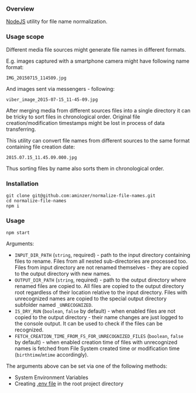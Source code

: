 ### Overview

[NodeJS](https://nodejs.org) utility for file name normalization.

### Usage scope

Different media file sources might generate file names in different formats.

E.g. images captured with a smartphone camera might have following name format:
```
IMG_20150715_114509.jpg
```

And images sent via messengers - following:
```
viber_image_2015-07-15_11-45-09.jpg
```

After merging media from different sources files into a single directory it can be tricky to sort files in chronological order.
Original file creation/modification timestamps might be lost in process of data transferring.

This utility can convert file names from different sources to the same format containing file creation date:
```
2015.07.15_11.45.09.000.jpg
```

Thus sorting files by name also sorts them in chronological order.

### Installation

```
git clone git@github.com:aminzer/normalize-file-names.git
cd normalize-file-names
npm i
```

### Usage

```
npm start
```

Arguments:
- `INPUT_DIR_PATH` (`string`, required) - path to the input directory containing files to rename. Files from all nested sub-directories are processed too. Files from input directory are not renamed themselves - they are copied to the output directory with new names.
- `OUTPUT_DIR_PATH` (`string`, required) - path to the output directory where renamed files are copied to. All files are copied to the output directory root regardless of their location relative to the input directory. Files with unrecognized names are copied to the special output directory subfolder named `_UNRECOGNIZED`.
- `IS_DRY_RUN` (`boolean`, `false` by default) - when enabled files are not copied to the output directory - their name changes are just logged to the console output. It can be used to check if the files can be recognized.
- `FETCH_CREATION_TIME_FROM_FS_FOR_UNRECOGNIZED_FILES` (`boolean`, `false` by default) - when enabled creation time of files with unrecognized names is fetched from File System created time or modification time (`birthtime`/`mtime` accordingly).

The arguments above can be set via one of the following methods:
- System Environment Variables 
- Creating [.env file](https://www.npmjs.com/package/dotenv) in the root project directory
